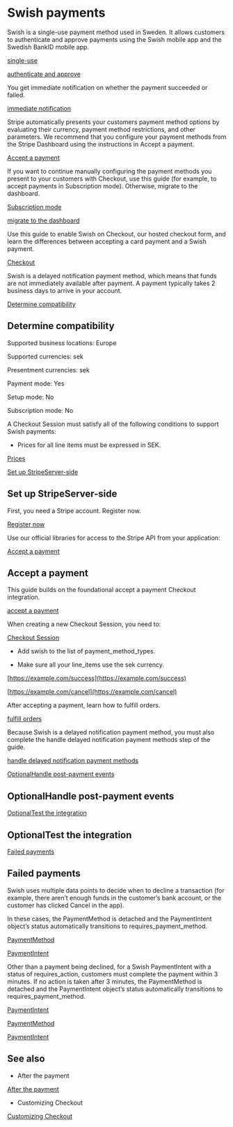 # Swish payments

Swish is a single-use payment method used in Sweden. It allows customers to authenticate and approve payments using the Swish mobile app and the Swedish BankID mobile app.

[single-use](/payments/payment-methods#usage)

[authenticate and approve](/payments/payment-methods#customer-actions)

You get immediate notification on whether the payment succeeded or failed.

[immediate notification](/payments/payment-methods#payment-notification)

Stripe automatically presents your customers payment method options by evaluating their currency, payment method restrictions, and other parameters. We recommend that you configure your payment methods from the Stripe Dashboard using the instructions in Accept a payment.

[Accept a payment](/payments/accept-a-payment?platform=web&ui=stripe-hosted)

If you want to continue manually configuring the payment methods you present to your customers with Checkout, use this guide (for example, to accept payments in Subscription mode). Otherwise, migrate to the dashboard.

[Subscription mode](/billing/subscriptions/payment-methods-setting)

[migrate to the dashboard](/payments/dashboard-payment-methods)

Use this guide to enable Swish on Checkout, our hosted checkout form, and learn the differences between accepting a card payment and a Swish payment.

[Checkout](/payments/checkout)

Swish is a delayed notification payment method, which means that funds are not immediately available after payment. A payment typically takes 2 business days to arrive in your account.

[Determine compatibility](#compatibility)

## Determine compatibility

Supported business locations: Europe

Supported currencies: sek

Presentment currencies: sek

Payment mode: Yes

Setup mode: No

Subscription mode: No

A Checkout Session must satisfy all of the following conditions to support Swish payments:

- Prices for all line items must be expressed in SEK.

[Prices](/api/prices)

[Set up StripeServer-side](#web-set-up-stripe)

## Set up StripeServer-side

First, you need a Stripe account. Register now.

[Register now](https://dashboard.stripe.com/register)

Use our official libraries for access to the Stripe API from your application:

[Accept a payment](#accept-a-payment)

## Accept a payment

This guide builds on the foundational accept a payment Checkout integration.

[accept a payment](/payments/accept-a-payment?integration=checkout)

When creating a new Checkout Session, you need to:

[Checkout Session](/api/checkout/sessions)

- Add swish to the list of payment_method_types.

- Make sure all your line_items use the sek currency.

[https://example.com/success](https://example.com/success)

[https://example.com/cancel](https://example.com/cancel)

After accepting a payment, learn how to fulfill orders.

[fulfill orders](/payments/checkout/fulfill-orders)

Because Swish is a delayed notification payment method, you must also complete the handle delayed notification payment methods step of the guide.

[handle delayed notification payment methods](/payments/checkout/fulfill-orders#delayed-notification)

[OptionalHandle post-payment events](#post-payment-events)

## OptionalHandle post-payment events

[OptionalTest the integration](#direct-api-test-integration)

## OptionalTest the integration

[Failed payments](#failed-payments)

## Failed payments

Swish uses multiple data points to decide when to decline a transaction (for example, there aren’t enough funds in the customer’s bank account, or the customer has clicked Cancel in the app).

In these cases, the PaymentMethod is detached and the PaymentIntent object’s status automatically transitions to requires_payment_method.

[PaymentMethod](/api/payment_methods/object)

[PaymentIntent](/api/payment_intents/object)

Other than a payment being declined, for a Swish PaymentIntent with a status of requires_action, customers must complete the payment within 3 minutes. If no action is taken after 3 minutes, the PaymentMethod is detached and the PaymentIntent object’s status automatically transitions to requires_payment_method.

[PaymentIntent](/api/payment_intents/object)

[PaymentMethod](/api/payment_methods/object)

[PaymentIntent](/api/payment_intents/object)

## See also

- After the payment

[After the payment](/payments/checkout/fulfill-orders)

- Customizing Checkout

[Customizing Checkout](/payments/checkout/customization)
